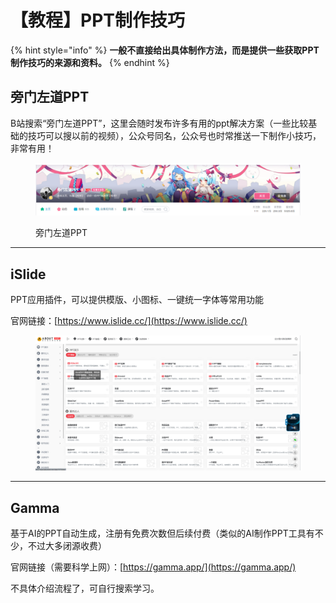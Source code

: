 # 【教程】PPT制作技巧

{% hint style="info" %}
**一般不直接给出具体制作方法，而是提供一些获取PPT制作技巧的来源和资料。**
{% endhint %}

## 旁门左道PPT

B站搜索“旁门左道PPT”，这里会随时发布许多有用的ppt解决方案（一些比较基础的技巧可以搜以前的视频），公众号同名，公众号也时常推送一下制作小技巧，非常有用！

<figure><img src="../.gitbook/assets/image (20).png" alt=""><figcaption><p>旁门左道PPT</p></figcaption></figure>



***

## iSlide

PPT应用插件，可以提供模版、小图标、一键统一字体等常用功能

官网链接：[https://www.islide.cc/](https://www.islide.cc/)

<figure><img src="../.gitbook/assets/image (33).png" alt=""><figcaption></figcaption></figure>



***

## Gamma

基于AI的PPT自动生成，注册有免费次数但后续付费（类似的AI制作PPT工具有不少，不过大多闭源收费）

官网链接（需要科学上网）：[https://gamma.app/](https://gamma.app/)

不具体介绍流程了，可自行搜索学习。
